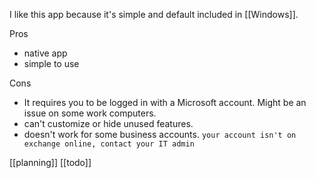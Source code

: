 I like this app because it's simple and default included in [[Windows]].

Pros
- native app
- simple to use

Cons
- It requires you to be logged in with a Microsoft account. Might be an issue on some work computers.
- can't customize or hide unused features.
- doesn't work for some business accounts. `your account isn't on exchange online, contact your IT admin`

[[planning]]
[[todo]]